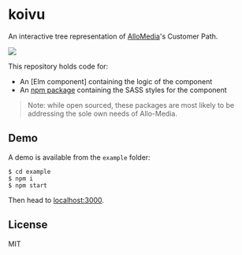 koivu
=====

An interactive tree representation of [AlloMedia](https://www.allo-media.fr/)'s Customer Path.

![](https://i.imgur.com/QRRqvF4.png)

This repository holds code for:

- An [Elm component] containing the logic of the component
- An [npm package] containing the SASS styles for the component

> Note: while open sourced, these packages are most likely to be addressing the
sole own needs of Allo-Media.

## Demo

A demo is available from the `example` folder:

```
$ cd example
$ npm i
$ npm start
```

Then head to [localhost:3000](http://localhost:3000).

## License

MIT

[Elm package]: http://xxx
[npm package]: http://xxx
